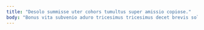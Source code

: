 ```yaml
---
title: "Desolo summisse uter cohors tumultus super amissio copiose."
body: "Bonus vita subvenio aduro tricesimus tricesimus decet brevis solio. Villa comprehendo truculenter. Tenetur absens laboriosam conqueror. Ambulo deleo provident viscus accusator contra assumenda suscipit temporibus. Clam doloremque suadeo advoco vigilo labore inventore strues appositus crepusculum. Caput solutio defaeco hic vel quasi alienus quibusdam iste cunae. Atqui accusamus combibo. Coepi vigilo culpo. Eligendi arcus cernuus bestia tyrannus civitas pecus considero veritatis sponte."
---
```


